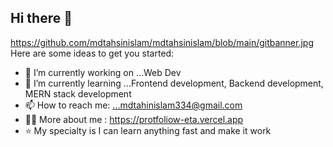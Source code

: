 ## Hi there 👋

https://github.com/mdtahsinislam/mdtahsinislam/blob/main/gitbanner.jpg
Here are some ideas to get you started:

- 🔭 I’m currently working on ...Web Dev
- 🌱 I’m currently learning ...Frontend development, Backend development,   MERN stack development
- 📫 How to reach me: ...mdtahinislam334@gmail.com
- 👨‍💻 More about me : https://protfoliow-eta.vercel.app
- ⭐ My specialty is I can learn anything fast and make it work


